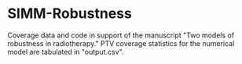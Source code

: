 # SIMM-Robustness
Coverage data and code in support of the manuscript "Two models of robustness in radiotherapy." PTV coverage statistics for the numerical model are tabulated in "output.csv".
